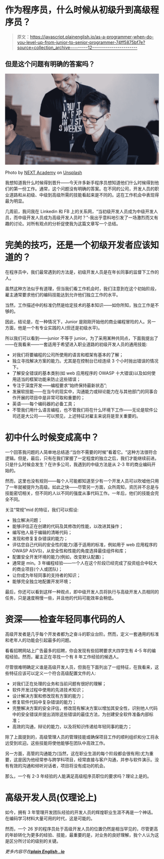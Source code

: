 # 作为程序员，什么时候从初级升到高级程序员？

> 原文：<https://javascript.plainenglish.io/as-a-programmer-when-do-you-level-up-from-junior-to-senior-programmer-74ff5875bf7e?source=collection_archive---------12----------------------->

## 但是这个问题有明确的答案吗？

![](img/a33891a95adc318a2959b5ec15d1abce.png)

Photo by [NEXT Academy](https://unsplash.com/@next_academy?utm_source=medium&utm_medium=referral) on [Unsplash](https://unsplash.com?utm_source=medium&utm_medium=referral)

我想知道我什么时候得到晋升——今天许多新手程序员想知道他们什么时候得到他们的第一份工作。通常，这个问题没有明确的答案。在不同的公司，开发人员的职业道路和从初级、中级到高级所需的技能看起来是不同的。这在工作机会中表现得最为明显。

几周前，我问我在 Linkedin 和 FB 上的关系网，“当初级开发人员成为中级开发人员，而中级开发人员成为高级开发人员时？”-我出乎意料地引发了一场激烈而又有趣的讨论。对所有观点的分析促使我为这篇文章写一个总结。

# **完美的技巧，还是一个初级开发者应该知道的？**

在程序员中，我们最常遇到的方法是，初级开发人员是在年长同事的监督下工作的人。

虽然这种方法似乎有道理，但当我们看工作机会时，我们注意到在这个初始阶段，雇主通常要求他们的编码技能达到允许他们独立工作的水平。

当然，工作描述中的标准仍然是给定技术的基本知识——如你所知，独立工作是不够的。

因此，结论是，在一种情况下，Junior 是刚刚开始他的商业编程冒险的人。另一方面，他是一个有专业实践的人(但还是初级水平)。

所以我们可以看到——junior 不等于 junior。为了采用某种共同点，下面我提出了——在我看来——一套适用于希望进入职业道路的初级开发人员的通用技能:

*   对我们将要编程的公司所使用的语言和框架有基本的了解；
*   独立寻找解决方案的能力。尤其是在控制台已经连续 3 个小时抛出错误的情况下。
*   了解安全错误的基本类别(如 web 应用程序的 OWASP 十大错误)以及如何使用适当的框架功能来防止这些错误；
*   专注于深度开发——编程要求“始终保持最新状态”;
*   发展软技能——在当今的现实中，沟通能力或辩论能力在与其他部门的同事合作开展的项目中是非常可取和重要的；
*   英语——每个编码器的必备工具；
*   不管我们用什么语言编程，也不管我们将在什么环境下工作——无论是软件公司还是大公司——可以预见，上述特征对雇主来说将是至关重要的。

# **初中什么时候变成高中？**

一个回答我问题的人简单地总结道:“当你不需要的时候”看着它。“这种方法很符合逻辑。但是，最后，只有在我们掌握了一定程度的独立之后，我们才能继续前进。只是什么时候会发生？在许多公司，我遇到的中级方法是从 2-3 年的商业编码开始的。

然而，这里也没有规则——每个人可能都知道至少有一个开发人员可以吹嘘他只用了一年就被提升为高级。如此之快——尽管另一方面，众所周知，资历并不总是与技能密切相关，但不同的人以不同的强度从事代码工作。一年后，他们的技能会完全不同。

关注“常规”mid 的特征，我们可以假设:

*   独立解决问题；
*   能够评估正在创建的代码及其修改的性能，以改进其操作；
*   编写他人易于编辑的清晰代码；
*   发现和修复复杂错误的能力；
*   评估您自己代码的安全性的能力(基于适用的标准，例如用于 web 应用程序的 OWASP ASVS)，从安全性和性能的角度选择最佳组件和库；
*   配置安全开发环境的能力(例如，改变默认配置)；
*   通常是 min。3 年编程经验——一个人在这个阶段已经完成了投资组合中较大的商业项目(个人或团队)；
*   让你成为年轻同事的支持者的知识；
*   能够完全独立地配置开发环境；

最后，你还可以看到这样一种观点，即中级开发人员将执行与高级开发人员相同的任务，只是速度稍慢一些，并且他的代码可能效率会稍低。

# **资深——检查年轻同事代码的人**

高级开发者是几乎每个开发者都为之奋斗的职业台阶。然而，定义一套通用的标准和老年人的功能会引起最多的问题。

看看招聘网站上广告最多的招聘，你会发现有些招聘要求大四学生有 4-5 年的编程经验。然而，雇主正在寻找一个有 8 年工作经验的候选人。

尽管很难明确定义谁是高级开发人员，但我在下面列出了一组特征，在我看来，这些特征应该可以定义一个符合高级配置文件的人:

*   对我们正在处理的业务和当前问题有很好的理解；
*   软件开发过程中使用的先进技术知识；
*   设计解决方案和修改现有方案的能力；
*   修复软件代码中复杂错误的能力；
*   完整解决方案的安全评估，修改现有解决方案以增加其安全性，识别他人代码中的安全错误并提出消除这些错误的最佳方法，为创建安全软件准备内部标准；
*   高效的沟通，辩论的能力，以及将知识传递给年轻同事的能力；

除了上面提到的，高级管理人员的管理技能或确保项目工作的顺利组织和分工将永远受到欢迎。这些技能将使他能够在团队中高效工作。

另一方面，高管的沟通能力(当然，这在职业生涯的每个阶段都会很有用)尤为重要，这是因为他经常参与跨学科项目，经常直接与客户沟通，并参与软件演示。没有有效的沟通和倾听对话者，项目将没有成功的机会。

那么，一个有 2-3 年经验的人能满足高级程序员职位的要求吗？理论上是的。

# **高级开发人员(仅理论上)**

如今，拥有 3 年管理开发团队经验的开发人员的辉煌职业生涯不再是一个神话。在编码学习材料大量可用的时代，这是可能的。

然而，一个 26 岁的程序员处于高级开发人员的位置仍然是相当罕见的，尽管更高的年龄转化为更多的经验、技能，最重要的是，对业务的良好理解，我个人认为这是区分所讨论的级别的关键。

*更多内容尽在*[***plain English . io***](http://plainenglish.io/)